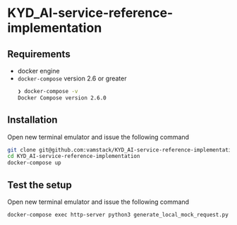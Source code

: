 # KYD_AI-service-reference-implementation

## Requirements

- docker engine
- `docker-compose` version 2.6 or greater
  ```bash
  ❯ docker-compose -v
  Docker Compose version 2.6.0
  ```

## Installation

Open new terminal emulator and issue the following command

```bash
git clone git@github.com:vamstack/KYD_AI-service-reference-implementation.git
cd KYD_AI-service-reference-implementation
docker-compose up
```

## Test the setup

Open new terminal emulator and issue the following command

```bash
docker-compose exec http-server python3 generate_local_mock_request.py
```
